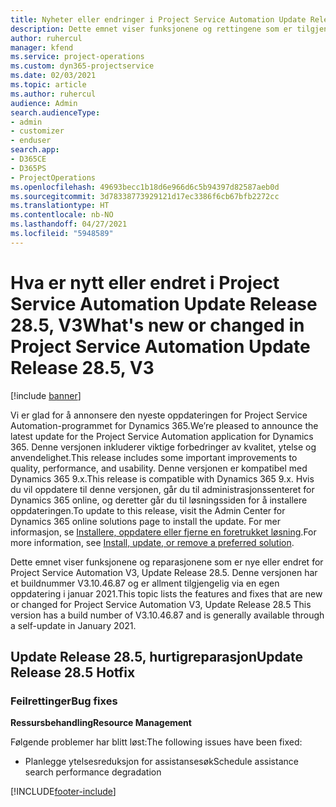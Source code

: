 ```yaml
---
title: Nyheter eller endringer i Project Service Automation Update Release 28.5, hurtigreparasjon, V3
description: Dette emnet viser funksjonene og rettingene som er tilgjengelig i Project Service Automation Update Release 28.5, hurtigreparasjon, V3.
author: ruhercul
manager: kfend
ms.service: project-operations
ms.custom: dyn365-projectservice
ms.date: 02/03/2021
ms.topic: article
ms.author: ruhercul
audience: Admin
search.audienceType:
- admin
- customizer
- enduser
search.app:
- D365CE
- D365PS
- ProjectOperations
ms.openlocfilehash: 49693becc1b18d6e966d6c5b94397d82587aeb0d
ms.sourcegitcommit: 3d78338773929121d17ec3386f6cb67bfb2272cc
ms.translationtype: HT
ms.contentlocale: nb-NO
ms.lasthandoff: 04/27/2021
ms.locfileid: "5948589"
---
```

# <a name="whats-new-or-changed-in-project-service-automation-update-release-285-v3"></a><span data-ttu-id="74455-103">Hva er nytt eller endret i Project Service Automation Update Release 28.5, V3</span><span class="sxs-lookup"><span data-stu-id="74455-103">What's new or changed in Project Service Automation Update Release 28.5, V3</span></span>

[!include [banner](../includes/psa-now-project-operations.md)]

<span data-ttu-id="74455-104">Vi er glad for å annonsere den nyeste oppdateringen for Project Service Automation-programmet for Dynamics 365.</span><span class="sxs-lookup"><span data-stu-id="74455-104">We’re pleased to announce the latest update for the Project Service Automation application for Dynamics 365.</span></span> <span data-ttu-id="74455-105">Denne versjonen inkluderer viktige forbedringer av kvalitet, ytelse og anvendelighet.</span><span class="sxs-lookup"><span data-stu-id="74455-105">This release includes some important improvements to quality, performance, and usability.</span></span> <span data-ttu-id="74455-106">Denne versjonen er kompatibel med Dynamics 365 9.x.</span><span class="sxs-lookup"><span data-stu-id="74455-106">This release is compatible with Dynamics 365 9.x.</span></span> <span data-ttu-id="74455-107">Hvis du vil oppdatere til denne versjonen, går du til administrasjonssenteret for Dynamics 365 online, og deretter går du til løsningssiden for å installere oppdateringen.</span><span class="sxs-lookup"><span data-stu-id="74455-107">To update to this release, visit the Admin Center for Dynamics 365 online solutions page to install the update.</span></span> <span data-ttu-id="74455-108">For mer informasjon, se [Installere, oppdatere eller fjerne en foretrukket løsning](/power-platform/admin/install-remove-preferred-solution).</span><span class="sxs-lookup"><span data-stu-id="74455-108">For more information, see [Install, update, or remove a preferred solution](/power-platform/admin/install-remove-preferred-solution).</span></span>

<span data-ttu-id="74455-109">Dette emnet viser funksjonene og reparasjonene som er nye eller endret for Project Service Automation V3, Update Release 28.5. Denne versjonen har et buildnummer V3.10.46.87 og er allment tilgjengelig via en egen oppdatering i januar 2021.</span><span class="sxs-lookup"><span data-stu-id="74455-109">This topic lists the features and fixes that are new or changed for Project Service Automation V3, Update Release 28.5 This version has a build number of V3.10.46.87 and is generally available through a self-update in January 2021.</span></span>

## <a name="update-release-285-hotfix"></a><span data-ttu-id="74455-110">Update Release 28.5, hurtigreparasjon</span><span class="sxs-lookup"><span data-stu-id="74455-110">Update Release 28.5 Hotfix</span></span>

### <a name="bug-fixes"></a><span data-ttu-id="74455-111">Feilrettinger</span><span class="sxs-lookup"><span data-stu-id="74455-111">Bug fixes</span></span>

<span data-ttu-id="74455-112">**Ressursbehandling**</span><span class="sxs-lookup"><span data-stu-id="74455-112">**Resource Management**</span></span>

<span data-ttu-id="74455-113">Følgende problemer har blitt løst:</span><span class="sxs-lookup"><span data-stu-id="74455-113">The following issues have been fixed:</span></span>

- <span data-ttu-id="74455-114">Planlegge ytelsesreduksjon for assistansesøk</span><span class="sxs-lookup"><span data-stu-id="74455-114">Schedule assistance search performance degradation</span></span>



[!INCLUDE[footer-include](../includes/footer-banner.md)]